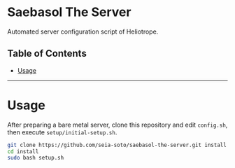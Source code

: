 # Saebasol The Server

Automated server configuration script of Heliotrope.

## Table of Contents

- [Usage](#usage)

----

# Usage

After preparing a bare metal server, clone this repository and edit `config.sh`, then execute `setup/initial-setup.sh`.

```bash
git clone https://github.com/seia-soto/saebasol-the-server.git install
cd install
sudo bash setup.sh
```
